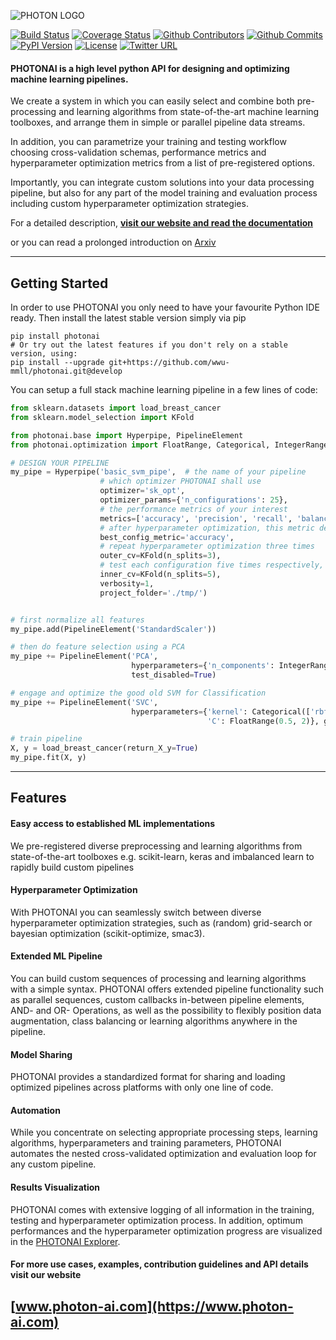 ![PHOTON LOGO](http://www.photon-ai.com/static/img/photon/photon-logo-github.png "PHOTON Logo")

[![Build Status](https://travis-ci.com/wwu-mmll/photonai.svg?branch=master)](https://travis-ci.com/wwu-mmll/photonai)
[![Coverage Status](https://coveralls.io/repos/github/wwu-mmll/photonai/badge.svg?branch=master)](https://coveralls.io/github/wwu-mmll/photonai?branch=master)
[![Github Contributors](https://img.shields.io/github/contributors-anon/wwu-mmll/photonai?color=blue)](https://github.com/wwu-mmll/photonai/graphs/contributors)
[![Github Commits](https://img.shields.io/github/commit-activity/y/wwu-mmll/photonai)](https://github.com/wwu-mmll/photonai/commits/master)
[![PyPI Version](https://img.shields.io/pypi/v/photonai?color=brightgreen)](https://pypi.org/project/photonai/)
[![License](https://img.shields.io/github/license/wwu-mmll/photonai)](https://github.com/wwu-mmll/photonai/blob/master/LICENSE)
[![Twitter URL](https://img.shields.io/twitter/url?style=social&url=https%3A%2F%2Ftwitter.com%2Fwwu_mmll)](https://twitter.com/wwu_mmll)

#### PHOTONAI is a high level python API for designing and optimizing machine learning pipelines.

We create a system in which you can easily select and combine both pre-processing and learning algorithms from
state-of-the-art machine learning toolboxes,
 and arrange them in simple or parallel pipeline data streams. 
 
 In addition, you can parametrize your training and testing
 workflow choosing cross-validation schemas, performance metrics and hyperparameter
 optimization metrics from a list of pre-registered options. 
 
 Importantly, you can integrate custom solutions into your data processing pipeline, 
 but also for any part of the model training and evaluation process including custom
 hyperparameter optimization strategies.  

For a detailed description, 
__[visit our website and read the documentation](https://www.photon-ai.com)__

or you can read a prolonged introduction on [Arxiv](https://arxiv.org/abs/2002.05426)



---
## Getting Started
In order to use PHOTONAI you only need to have your favourite Python IDE ready.
Then install the latest stable version simply via pip
```
pip install photonai
# Or try out the latest features if you don't rely on a stable version, using:
pip install --upgrade git+https://github.com/wwu-mmll/photonai.git@develop
```

You can setup a full stack machine learning pipeline in a few lines of code:

```python
from sklearn.datasets import load_breast_cancer
from sklearn.model_selection import KFold

from photonai.base import Hyperpipe, PipelineElement
from photonai.optimization import FloatRange, Categorical, IntegerRange

# DESIGN YOUR PIPELINE
my_pipe = Hyperpipe('basic_svm_pipe',  # the name of your pipeline
                    # which optimizer PHOTONAI shall use
                    optimizer='sk_opt',
                    optimizer_params={'n_configurations': 25},
                    # the performance metrics of your interest
                    metrics=['accuracy', 'precision', 'recall', 'balanced_accuracy'],
                    # after hyperparameter optimization, this metric declares the winner config
                    best_config_metric='accuracy',
                    # repeat hyperparameter optimization three times
                    outer_cv=KFold(n_splits=3),
                    # test each configuration five times respectively,
                    inner_cv=KFold(n_splits=5),
                    verbosity=1,
                    project_folder='./tmp/')


# first normalize all features
my_pipe.add(PipelineElement('StandardScaler'))

# then do feature selection using a PCA
my_pipe += PipelineElement('PCA', 
                           hyperparameters={'n_components': IntegerRange(5, 20)}, 
                           test_disabled=True)

# engage and optimize the good old SVM for Classification
my_pipe += PipelineElement('SVC', 
                           hyperparameters={'kernel': Categorical(['rbf', 'linear']),
                                            'C': FloatRange(0.5, 2)}, gamma='scale')

# train pipeline
X, y = load_breast_cancer(return_X_y=True)
my_pipe.fit(X, y)
```
---
## Features

#### Easy access to established ML implementations
We pre-registered diverse preprocessing and learning algorithms from 
state-of-the-art toolboxes e.g. scikit-learn, keras and imbalanced learn to 
rapidly build custom pipelines

#### Hyperparameter Optimization
With PHOTONAI you can seamlessly switch between diverse hyperparameter 
optimization strategies, such as (random) grid-search
 or bayesian optimization (scikit-optimize, smac3).

#### Extended ML Pipeline
You can build custom sequences of processing and learning algorithms with a simple syntax. 
PHOTONAI offers extended pipeline functionality such as parallel sequences, custom callbacks in-between pipeline 
elements, AND- and OR- Operations, as well as the possibility to flexibly position data augmentation, class balancing
or learning algorithms anywhere in the pipeline.

#### Model Sharing
PHOTONAI provides a standardized format for sharing and loading optimized pipelines across 
platforms with only one line of code.

#### Automation
While you concentrate on selecting appropriate processing steps, learning algorithms, hyperparameters and
training parameters, PHOTONAI automates the nested cross-validated optimization and evaluation loop for any custom pipeline.

#### Results Visualization
PHOTONAI comes with extensive logging of all information in the training, testing and hyperparameter 
optimization process. In addition, optimum performances and the hyperparameter optimization progress 
are visualized in the [PHOTONAI Explorer](https://explorer.photon-ai.com).

#### For more use cases, examples, contribution guidelines and API details visit our website
## [www.photon-ai.com](https://www.photon-ai.com)  
